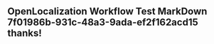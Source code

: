 <properties
ms.topic="hero-topic"
ms.test1="hero-topic"
ms.test2="test"/>

## OpenLocalization Workflow Test MarkDown 7f01986b-931c-48a3-9ada-ef2f162acd15 thanks!
